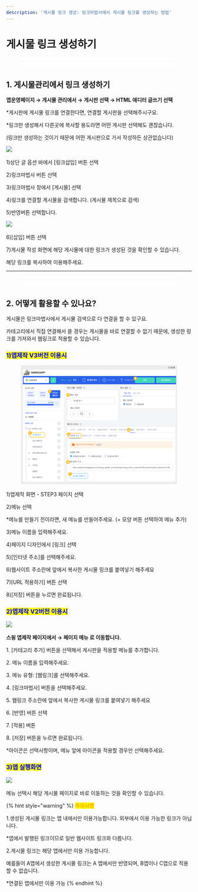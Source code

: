 ```yaml
---
description: '게시물 링크 생성: 링크마법사에서 게시물 링크를 생성하는 방법'
---
```


# 게시물 링크 생성하기

<figure><img src="../../../.gitbook/assets/구분선 (4).PNG" alt=""><figcaption></figcaption></figure>

## 1. 게시물관리에서 링크 생성하기&#x20;

**앱운영페이지 → 게시물 관리에서 → 게시판 선택 → HTML 에디터 글쓰기 선택**

\*게시판에 게시물 링크를 연결한다면, 연결할 게시판을 선택해주시구요.

\*링크만 생성해서 다른곳에 복사할 용도라면 어떤 게시판 선택해도 괜찮습니다.&#x20;

&#x20;(링크만 생성하는 것이기 때문에 어떤 게시판으로 가서 작성하든 상관없습니다)

![](https://wp.swing2app.co.kr/wp-content/uploads/2021/04/%EA%B2%8C%EC%8B%9C%EB%AC%BC%EB%A7%81%ED%81%AC%EC%83%9D%EC%84%B11.png)

1\)상단 글 옵션 바에서 \[링크삽입] 버튼 선택

2\)링크마법사 버튼 선택&#x20;

3\)링크마법사 창에서 \[게시물] 선택

4\)링크를 연결할 게시물을 검색합니다. (게시물 제목으로 검색)&#x20;

5\)반영버튼 선택합니다.&#x20;



![](https://wp.swing2app.co.kr/wp-content/uploads/2021/04/%EA%B2%8C%EC%8B%9C%EB%AC%BC%EB%A7%81%ED%81%AC%EC%83%9D%EC%84%B12.png)

6\)\[삽입] 버튼 선택

7\)게시물 작성 화면에 해당 게시물에 대한 링크가 생성된 것을 확인할 수 있습니다.

해당 링크를 복사하여 이용해주세요.

***

<figure><img src="../../../.gitbook/assets/구분선 (4).PNG" alt=""><figcaption></figcaption></figure>

## 2. 어떻게 활용할 수 있나요?

게시물은 링크마법사에서 게시물 검색으로 다 연결을 할 수 있구요.

카테고리에서 직접 연결해서 쓸 경우는 게시물을 바로 연결할 수 없기 때문에, 생성한 링크를 가져와서 웹링크로 적용할 수 있습니다.

### <mark style="color:blue;">1)앱제작 V3버전 이용시</mark>

<figure><img src="../../../.gitbook/assets/게시물-링크마법사연결.png" alt=""><figcaption></figcaption></figure>

1\)앱제작 화면 - STEP3 페이지 선택

2\)메뉴 선택

\*메뉴를 만들기 전이라면, 새 메뉴를 만들어주세요. (+ 모양 버튼 선택하여 메뉴 추가)

3\)메뉴 이름을 입력해주세요.

4\)페이지 디자인에서 \[링크] 선택

5\)\[인터넷 주소]를 선택해주세요.

6\)웹사이트 주소란에 앞에서 복사한 게시물 링크를 붙여넣기 해주세요&#x20;

7\)\[URL 적용하기] 버튼 선택

8\)\[저장] 버튼을 누르면 완료됩니다.



### <mark style="color:blue;">2)앱제작 V2버전 이용시</mark>

![](https://wp.swing2app.co.kr/wp-content/uploads/2021/04/%EA%B2%8C%EC%8B%9C%EB%AC%BC%EB%A7%81%ED%81%AC%EC%83%9D%EC%84%B13.png)

**스윙 앱제작 페이지에서 →  페이지 메뉴 로 이동합니다.**&#x20;

1\. \[카테고리 추가] 버튼을 선택해서 게시판을 적용할 메뉴를 추가합니다.&#x20;

2\. 메뉴 이름을 입력해주세요.

3\. 메뉴 유형: \[웹링크]를 선택해주세요.

4\. \[링크마법사] 버튼을 선택해주세요.

5\. 웹링크 주소란에 앞에서 복사한 게시물 링크를 붙여넣기 해주세요

6\. \[반영] 버튼 선택

7\. \[적용] 버튼

8\. \[저장] 버튼을 누르면 완료됩니다.

\*아이콘은 선택사항이며, 메뉴 앞에 아이콘을 적용할 경우만 선택해주세요.&#x20;



### <mark style="color:blue;">**3)앱 실행화면**</mark>

![](https://wp.swing2app.co.kr/wp-content/uploads/2021/04/%EB%85%B9%ED%99%94\_2021\_04\_29\_15\_50\_23\_219.gif)

메뉴 선택시 해당 게시물 페이지로 바로 이동하는 것을 확인할 수 있습니다.&#x20;

{% hint style="warning" %}
<mark style="color:orange;">**주의사항**</mark>

1.생성된 게시물 링크는 앱 내에서만 이용가능합니다. 외부에서 이용 가능한 링크가 아닙니다.&#x20;

\*앱에서 발행된 링크이므로 일반 웹사이트 링크와 다릅니다.

2.게시물 링크는 해당 앱에서만 이용 가능합니다.

예를들어 A앱에서 생성한 게시물 링크는 A 앱에서만 반영되며, B앱이나 C앱으로 적용할 수 없습니다.

\*연결된 앱에서만 이용 가능
{% endhint %}

